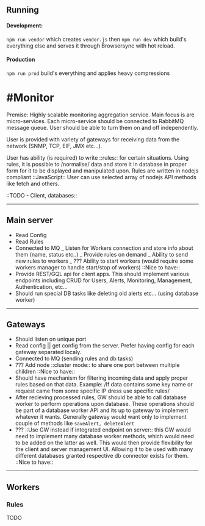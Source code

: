 ## Running

#### Development:

`npm run vendor` which creates `vendor.js` then `npm run dev` which build's everything else and serves it through Browsersync with hot reload.

#### Production

`npm run prod` build's everything and applies heavy compressions

# #Monitor

Premise:
Highly scalable monitoring aggregation service. Main focus is are micro-services. Each micro-service should be connected to RabbitMQ message queue. User should be able to turn them on and off independently.

User is provided with variety of gateways for receiving data from the network (SNMP, TCP, EIF, JMX etc…).

User has ability (is required) to write ::rules:: for certain situations.
Using rules, it is possible to /normalise/ data and store it in database in proper form for it to be displayed and manipulated upon.
Rules are written in nodejs compliant ::JavaScript::
User can use selected array of nodejs API methods like fetch and others.

::TODO - Client, databases::

---

## Main server

* Read Config
* Read Rules
* Connected to MQ
  _ Listen for Workers connection and store info about them (name, status etc..)
  _ Provide rules on demand
  _ Ability to send new rules to workers
  _ ??? Ability to start workers (would require some workers manager to handle start/stop of workers) ::Nice to have::
* Provide REST/GQL api for client apps. This should implement various endpoints including CRUD for Users, Alerts, Monitoring, Management, Authentication, etc…
* Should run special DB tasks like deleting old alerts etc… (using database worker)

---

## Gateways

* Should listen on unique port
* Read config || get config from the server. Prefer having config for each gateway separated localy.
* Connected to MQ (sending rules and db tasks)
* ??? Add node ::cluster mode:: to share one port between multiple children ::Nice to have::
* Should have mechanism for filtering incoming data and apply proper rules based on that data. Example: /If data contains some key name or request came from some specific IP dress use specific rules/
* After recieving processed rules, GW should be able to call database worker to perform operations upon database. These operations should be part of a database worker API and its up to gateway to implement whatever it wants. Generally gateway would want only to implement couple of methods like `saveAlert, deleteAlert`
* ??? ::Use GW instead if integrated endpoint on server:: this GW would need to implement many database worker methods, which would need to be added on the latter as well. This would then provide flexibility for the client and server management UI. Allowing it to be used with many different databases granted respective db connector exists for them. ::Nice to have::

---

## Workers

### Rules

TODO
